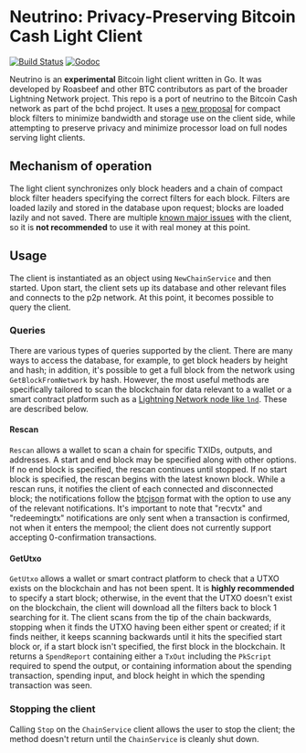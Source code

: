 # Neutrino: Privacy-Preserving Bitcoin Cash Light Client

[![Build Status](https://travis-ci.org/gcash/neutrino.svg?branch=master)](https://travis-ci.org/gcash/neutrino)
[![Godoc](https://godoc.org/github.com/gcash/neutrino?status.svg)](https://godoc.org/github.com/gcash/neutrino)

Neutrino is an **experimental** Bitcoin light client written in Go. It was developed by Roasbeef and other BTC contributors as part of the broader Lightning Network project.
This repo is a port of neutrino to the Bitcoin Cash network as part of the bchd project. It uses a [new proposal](https://lists.linuxfoundation.org/pipermail/bitcoin-dev/2017-June/014474.html) for compact block filters to minimize bandwidth and storage use on the client side, while attempting to preserve privacy and minimize processor load on full nodes serving light clients.

## Mechanism of operation
The light client synchronizes only block headers and a chain of compact block filter headers specifying the correct filters for each block. Filters are loaded lazily and stored in the database upon request; blocks are loaded lazily and not saved. There are multiple [known major issues](https://github.com/gcash/neutrino/issues) with the client, so it is **not recommended** to use it with real money at this point.

## Usage
The client is instantiated as an object using `NewChainService` and then started. Upon start, the client sets up its database and other relevant files and connects to the p2p network. At this point, it becomes possible to query the client.

### Queries
There are various types of queries supported by the client. There are many ways to access the database, for example, to get block headers by height and hash; in addition, it's possible to get a full block from the network using `GetBlockFromNetwork` by hash. However, the most useful methods are specifically tailored to scan the blockchain for data relevant to a wallet or a smart contract platform such as a [Lightning Network node like `lnd`](https://github.com/lightningnetwork/lnd). These are described below.

#### Rescan
`Rescan` allows a wallet to scan a chain for specific TXIDs, outputs, and addresses. A start and end block may be specified along with other options. If no end block is specified, the rescan continues until stopped. If no start block is specified, the rescan begins with the latest known block. While a rescan runs, it notifies the client of each connected and disconnected block; the notifications follow the [btcjson](https://github.com/gcash/bchd/blob/master/btcjson/chainsvrwsntfns.go) format with the option to use any of the relevant notifications. It's important to note that "recvtx" and "redeemingtx" notifications are only sent when a transaction is confirmed, not when it enters the mempool; the client does not currently support accepting 0-confirmation transactions.

#### GetUtxo
`GetUtxo` allows a wallet or smart contract platform to check that a UTXO exists on the blockchain and has not been spent. It is **highly recommended** to specify a start block; otherwise, in the event that the UTXO doesn't exist on the blockchain, the client will download all the filters back to block 1 searching for it. The client scans from the tip of the chain backwards, stopping when it finds the UTXO having been either spent or created; if it finds neither, it keeps scanning backwards until it hits the specified start block or, if a start block isn't specified, the first block in the blockchain. It returns a `SpendReport` containing either a `TxOut` including the `PkScript` required to spend the output, or containing information about the spending transaction, spending input, and block height in which the spending transaction was seen.

### Stopping the client
Calling `Stop` on the `ChainService` client allows the user to stop the client; the method doesn't return until the `ChainService` is cleanly shut down.
